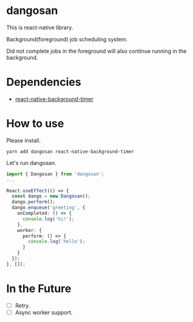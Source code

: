 # dangosan

This is react-native library.

Background(foreground) job scheduling system.

Did not complete jobs in the foreground will also continue running in the background.

# Dependencies

- [react-native-background-timer](https://github.com/ocetnik/react-native-background-timer)

# How to use

Please install.

```
yarn add dangosan react-native-background-timer
```

Let's run dangosan.

```typescript
import { Dangosan } from 'dangosan';
...

React.useEffect(() => {
  const dango = new Dangosan();
  dango.perform();
  dango.enqueue('greeting', {
    onCompleted: () => {
      console.log('hi!');
    },
    worker: {
      perform: () => {
        console.log('hello');
      }
    }
  });
}, []);
```

# In the Future

- [ ] Retry.
- [ ] Async worker support.
